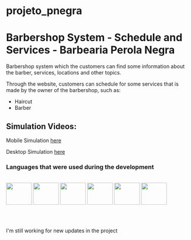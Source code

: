 # projeto_pnegra
<h1>Barbershop System - Schedule and Services - Barbearia Perola Negra</h1>

<p>Barbershop system which the customers can find some information about the barber, services, locations and other topics.</p>
<p>Through the website, customers can schedule for some services that is made by the owner of the barbershop, such as:</p>
<ul>
  <li>Haircut</li>
  <li>Barber</li>
 </ul>
 
<h2>Simulation Videos:</h2>
<p> Mobile Simulation <a href="https://1drv.ms/v/s!Al_QdsGsazh7gpM-vP1KYb1M1aa-Kw?e=MHcQMa">here</a></p>
<p> Desktop Simulation <a href="https://1drv.ms/v/s!Al_QdsGsazh7gpM8s--em5Id7klhCw?e=N04Kfp">here</a></p>

<h3>Languages that were used during the development</h3>
<div style="display: inline_block"><br>
  <img align="center" height="60" width="70" src="https://cdn.jsdelivr.net/gh/devicons/devicon/icons/vuejs/vuejs-original.svg" />
  <img align="center" height="60" width="70" src="https://cdn.jsdelivr.net/gh/devicons/devicon/icons/nodejs/nodejs-original.svg" />
  <img align="center" height="60" width="70" src="https://cdn.jsdelivr.net/gh/devicons/devicon/icons/mysql/mysql-original-wordmark.svg" />
  <img align="center" height="60" width="70" src="https://cdn.jsdelivr.net/gh/devicons/devicon/icons/javascript/javascript-original.svg" />
  <img align="center" height="60" width="70" src="https://cdn.jsdelivr.net/gh/devicons/devicon/icons/html5/html5-original.svg" />
  <img align="center" height="60" width="70" src="https://cdn.jsdelivr.net/gh/devicons/devicon/icons/css3/css3-original.svg" />
</div>

<br><br>

<p>I'm still working for new updates in the project</p>
